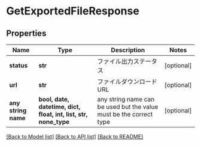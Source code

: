 # GetExportedFileResponse


## Properties
Name | Type | Description | Notes
------------ | ------------- | ------------- | -------------
**status** | **str** | ファイル出力ステータス | [optional] 
**url** | **str** | ファイルダウンロードURL | [optional] 
**any string name** | **bool, date, datetime, dict, float, int, list, str, none_type** | any string name can be used but the value must be the correct type | [optional]

[[Back to Model list]](../README.md#documentation-for-models) [[Back to API list]](../README.md#documentation-for-api-endpoints) [[Back to README]](../README.md)


